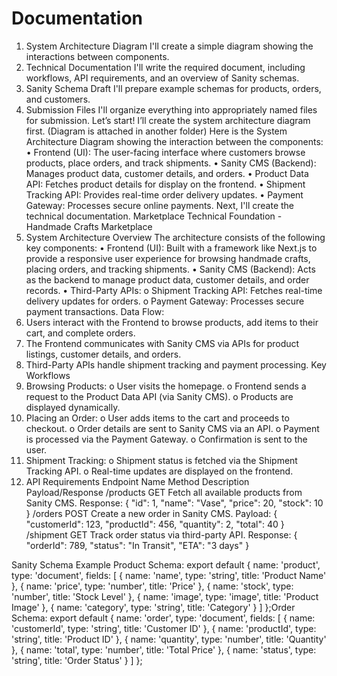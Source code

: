 # Documentation
1.	System Architecture Diagram
I'll create a simple diagram showing the interactions between components.
2.	Technical Documentation
I'll write the required document, including workflows, API requirements, and an overview of Sanity schemas.
3.	Sanity Schema Draft
I'll prepare example schemas for products, orders, and customers.
4.	Submission Files
I'll organize everything into appropriately named files for submission.
Let’s start! I’ll create the system architecture diagram first. (Diagram is attached in another folder)
Here is the System Architecture Diagram showing the interaction between the components:
•	Frontend (UI): The user-facing interface where customers browse products, place orders, and track shipments.
•	Sanity CMS (Backend): Manages product data, customer details, and orders.
•	Product Data API: Fetches product details for display on the frontend.
•	Shipment Tracking API: Provides real-time order delivery updates.
•	Payment Gateway: Processes secure online payments.
Next, I'll create the technical documentation.
Marketplace Technical Foundation - Handmade Crafts Marketplace
1. System Architecture Overview
The architecture consists of the following key components:
•	Frontend (UI): Built with a framework like Next.js to provide a responsive user experience for browsing handmade crafts, placing orders, and tracking shipments.
•	Sanity CMS (Backend): Acts as the backend to manage product data, customer details, and order records.
•	Third-Party APIs:
o	Shipment Tracking API: Fetches real-time delivery updates for orders.
o	Payment Gateway: Processes secure payment transactions.
Data Flow:
1.	Users interact with the Frontend to browse products, add items to their cart, and complete orders.
2.	The Frontend communicates with Sanity CMS via APIs for product listings, customer details, and orders.
3.	Third-Party APIs handle shipment tracking and payment processing.
Key Workflows
1.	Browsing Products:
o	User visits the homepage.
o	Frontend sends a request to the Product Data API (via Sanity CMS).
o	Products are displayed dynamically.
2.	Placing an Order:
o	User adds items to the cart and proceeds to checkout.
o	Order details are sent to Sanity CMS via an API.
o	Payment is processed via the Payment Gateway.
o	Confirmation is sent to the user.
3.	Shipment Tracking:
o	Shipment status is fetched via the Shipment Tracking API.
o	Real-time updates are displayed on the frontend.
4.	API Requirements
Endpoint Name	Method	Description	Payload/Response
/products	GET	Fetch all available products from Sanity CMS.	Response: { "id": 1, "name": "Vase", "price": 20, "stock": 10 }
/orders	POST	Create a new order in Sanity CMS.	Payload: { "customerId": 123, "productId": 456, "quantity": 2, "total": 40 }
/shipment	GET	Track order status via third-party API.	Response: { "orderId": 789, "status": "In Transit", "ETA": "3 days" }



Sanity Schema Example
Product Schema:
export default {
  name: 'product',
  type: 'document',
  fields: [
    { name: 'name', type: 'string', title: 'Product Name' },
    { name: 'price', type: 'number', title: 'Price' },
    { name: 'stock', type: 'number', title: 'Stock Level' },
    { name: 'image', type: 'image', title: 'Product Image' },
    { name: 'category', type: 'string', title: 'Category' }
  ]
};Order Schema:
export default {
  name: 'order',
  type: 'document',
  fields: [
    { name: 'customerId', type: 'string', title: 'Customer ID' },
    { name: 'productId', type: 'string', title: 'Product ID' },
    { name: 'quantity', type: 'number', title: 'Quantity' },
    { name: 'total', type: 'number', title: 'Total Price' },
    { name: 'status', type: 'string', title: 'Order Status' }
  ]
};
